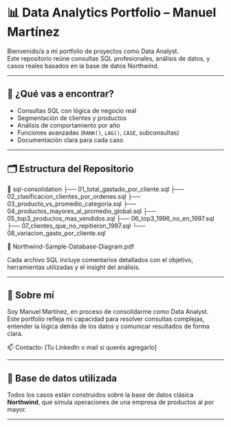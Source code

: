 # 📊 Data Analytics Portfolio – Manuel Martínez

Bienvenido/a a mi portfolio de proyectos como Data Analyst.  
Este repositorio reúne consultas SQL profesionales, análisis de datos, y casos reales basados en la base de datos Northwind.

---

## 🧠 ¿Qué vas a encontrar?

- Consultas SQL con lógica de negocio real
- Segmentación de clientes y productos
- Análisis de comportamiento por año
- Funciones avanzadas (`RANK()`, `LAG()`, `CASE`, subconsultas)
- Documentación clara para cada caso

---

## 🗂️ Estructura del Repositorio

📁 sql-consolidation
├── 01_total_gastado_por_cliente.sql
├── 02_clasificacion_clientes_por_ordenes.sql
├── 03_producto_vs_promedio_categoria.sql
├── 04_productos_mayores_al_promedio_global.sql
├── 05_top3_productos_mas_vendidos.sql
├── 06_top3_1996_no_en_1997.sql
├── 07_clientes_que_no_repitieron_1997.sql
└── 08_variacion_gasto_por_cliente.sql

📄 Northwind-Sample-Database-Diagram.pdf


Cada archivo SQL incluye comentarios detallados con el objetivo, herramientas utilizadas y el insight del análisis.

---

## 🚀 Sobre mí

Soy Manuel Martínez, en proceso de consolidarme como Data Analyst.  
Este portfolio refleja mi capacidad para resolver consultas complejas, entender la lógica detrás de los datos y comunicar resultados de forma clara.

📫 Contacto: [Tu LinkedIn o mail si querés agregarlo]

---

## 🧩 Base de datos utilizada

Todos los casos están construidos sobre la base de datos clásica **Northwind**, que simula operaciones de una empresa de productos al por mayor.

---
